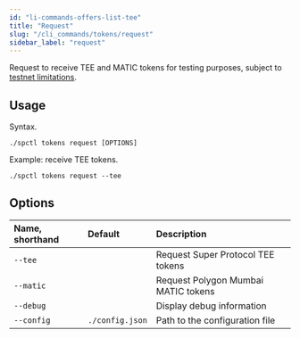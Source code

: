 ```yaml
---
id: "li-commands-offers-list-tee"
title: "Request"
slug: "/cli_commands/tokens/request"
sidebar_label: "request"
---
```


Request to receive TEE and MATIC tokens for testing purposes, subject to [testnet limitations](/testnet/limitations/).

## Usage

Syntax.

```
./spctl tokens request [OPTIONS]
```

Example: receive TEE tokens.

```
./spctl tokens request --tee
```

## Options

| **Name, shorthand** | **Default**     | **Description**                      |
|:--------------------|:----------------|:-------------------------------------|
| `--tee`             |                 | Request Super Protocol TEE tokens    |
| `--matic`           |                 | Request Polygon Mumbai MATIC tokens  |
| `--debug`           |                 | Display debug information            |
| `--config`          | `./config.json` | Path to the configuration file       |
